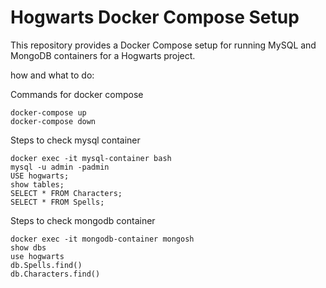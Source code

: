 # Hogwarts Docker Compose Setup

This repository provides a Docker Compose setup for running MySQL and MongoDB containers for a Hogwarts project.



how and what to do:


Commands for docker compose

```docker-compose build
docker-compose up
docker-compose down
```
Steps to check mysql container

```docker ps
docker exec -it mysql-container bash
mysql -u admin -padmin
USE hogwarts;
show tables;
SELECT * FROM Characters;
SELECT * FROM Spells;
```
Steps to check mongodb container

```docker ps
docker exec -it mongodb-container mongosh
show dbs
use hogwarts 
db.Spells.find()
db.Characters.find()
```